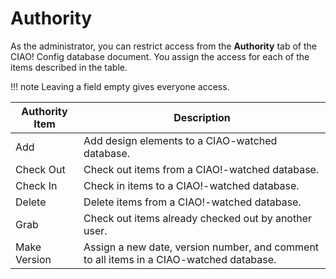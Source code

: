 # Authority

As the administrator, you can restrict access from the **Authority** tab of the CIAO! Config database document. You assign the access for each of the items described in the table.

!!! note
    Leaving a field empty gives everyone access.
     
| Authority Item | Description |
| --- | --- |
| Add | Add design elements to a CIAO-watched database. |
| Check Out | Check out items from a CIAO!-watched database. |
| Check In | Check in items to a CIAO!-watched database. |
| Delete | Delete items from a CIAO!-watched database. |
| Grab | Check out items already checked out by another user. |
| Make Version | Assign a new date, version number, and comment to all items in a CIAO-watched database. |
